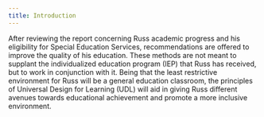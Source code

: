 ```yaml
---
title: Introduction
---
```


After reviewing the report concerning Russ academic progress and his eligibility for Special Education Services, recommendations are offered to improve the quality of his education.  These methods are not meant to supplant the individualized education program (IEP) that Russ has received, but to work in conjunction with it.  Being that the least restrictive environment for Russ will be a general education classroom, the principles of Universal Design for Learning (UDL) will aid in giving Russ different avenues towards educational achievement and promote a more inclusive environment.  